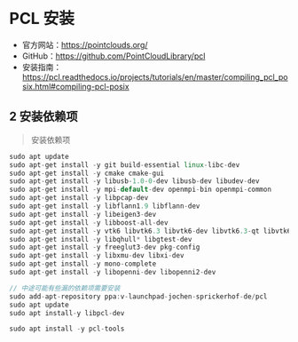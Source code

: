 &emsp;
# PCL 安装

- 官方网站：https://pointclouds.org/
- GitHub：https://github.com/PointCloudLibrary/pcl
- 安装指南：https://pcl.readthedocs.io/projects/tutorials/en/master/compiling_pcl_posix.html#compiling-pcl-posix


## 2 安装依赖项

>安装依赖项
```c++
sudo apt update
sudo apt-get install -y git build-essential linux-libc-dev
sudo apt-get install -y cmake cmake-gui 
sudo apt-get install -y libusb-1.0-0-dev libusb-dev libudev-dev
sudo apt-get install -y mpi-default-dev openmpi-bin openmpi-common
sudo apt-get install -y libpcap-dev
sudo apt-get install -y libflann1.9 libflann-dev
sudo apt-get install -y libeigen3-dev
sudo apt-get install -y libboost-all-dev
sudo apt-get install -y vtk6 libvtk6.3 libvtk6-dev libvtk6.3-qt libvtk6-qt-dev 
sudo apt-get install -y libqhull* libgtest-dev
sudo apt-get install -y freeglut3-dev pkg-config
sudo apt-get install -y libxmu-dev libxi-dev 
sudo apt-get install -y mono-complete
sudo apt-get install -y libopenni-dev libopenni2-dev
```

```c++
// 中途可能有些漏的依赖项需要安装
sudo add-apt-repository ppa:v-launchpad-jochen-sprickerhof-de/pcl
sudo apt update
sudo apt install-y libpcl-dev
```

```c++
sudo apt install -y pcl-tools
```